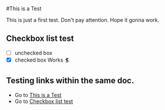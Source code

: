 #This is a Test

This is just a first test. Don't pay attention.
Hope it gonna work.

## Checkbox list test 
- [ ] unchecked box
- [x] checked box
 Works 🏄

## Testing links within the same doc. 

- Go to [This is a Test](#This-is-a-test)
- Go to [Checkbox list test](#Checkbox-list-test) 
